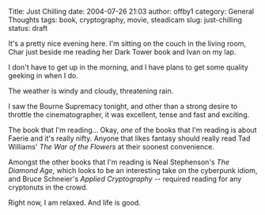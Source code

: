 Title: Just Chilling
date: 2004-07-26 21:03
author: offby1
category: General Thoughts
tags: book, cryptography, movie, steadicam
slug: just-chilling
status: draft

It's a pretty nice evening here. I'm sitting on the couch in the living room, Char just beside me reading her Dark Tower book and Ivan on my lap.

I don't have to get up in the morning, and I have plans to get some quality geeking in when I do.

The weather is windy and cloudy, threatening rain.

I saw the Bourne Supremacy tonight, and other than a strong desire to throttle the cinematographer, it was excellent, tense and fast and exciting.

The book that I'm reading\... Okay, _one_ of the books that I'm reading is about Faerie and it's really nifty. Anyone that likes fantasy should really read Tad Williams' _The War of the Flowers_ at their soonest convenience.

Amongst the other books that I'm reading is Neal Stephenson's _The Diamond Age_, which looks to be an interesting take on the cyberpunk idiom, and Bruce Schneier's _Applied Cryptography_ -- required reading for any cryptonuts in the crowd.

Right now, I am relaxed. And life is good.

